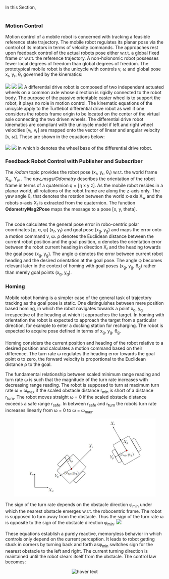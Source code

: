 In this Section, <br /><br />

<h3>Motion Control</h3>
Motion control of a mobile robot is concerned with tracking a feasible reference state
trajectory. The mobile robot regulates its planar pose via the control of its motors in
terms of velocity commands. The approaches rest upon feedback control of the actual
robots pose either w.r.t. a global fixed frame or w.r.t. the reference trajectory. A non-holonomic
robot possesses fewer local degrees of freedom than global degrees of freedom. The prototypical
mobile robot is the unicycle with controls v, ω and global pose x<sub>r</sub>, y<sub>r</sub>, θ<sub>r</sub> governed by the 
kinematics:<br /><br />
<img src="https://render.githubusercontent.com/render/math?math={x'}_r =  vcos(\theta_r)">
<img src="https://render.githubusercontent.com/render/math?math={y'}_r =  vsin(\theta_r)">
<img src="https://render.githubusercontent.com/render/math?math={\theta'} =  \omega">
A differential drive robot is composed of two independent actuated wheels on a common
axle whose direction is rigidly connected to the robot body. The purpose of the passive orientable
caster wheel is to support the robot, it plays no role in motion control. The kinematic equations 
of the unicycle apply to the Turtlebot differential drive robot as well if one considers the 
robots frame origin to be located on the center of the virtual axle connecting the two driven wheels.
The differential drive robot kinematics are compliant with the unicycle model if left and right wheel
velocities [v<sub>l</sub>, v<sub>r</sub>] are mapped onto the vector of linear and angular velocity
[v, ω]. These are shown in the equations below:<br/><br/>
<img src="https://render.githubusercontent.com/render/math?math=v = \frac{v_r - (-v_l)}{2}">
<img src="https://render.githubusercontent.com/render/math?math=\omega = \frac{v_r - v_l}{b}">
in which b denotes the wheel base of the differential drive robot.



<h3>Feedback Robot Control with Publisher and Subscriber</h3>
The <i>/odom</i> topic provides the robot pose (x<sub>r</sub>, y<sub>r</sub>, θ<sub>r</sub>) w.r.t. 
the world frame X<sub>w</sub>, Y<sub>w</sub> . The <i>nav_msgs/Odometry</i> describes the 
orientation of the robot frame in terms of a quaternion q = [&eta; x y z]. As the mobile robot 
resides in a planar world, all rotations of the robot frame are along the z-axis only. The yaw angle 
θ<sub>r</sub> that denotes the rotation between the world x-axis X<sub>w</sub> and the robots x-axis
X<sub>r</sub> is extracted from the quaternion. The function <b>OdometryMsg2Pose</b> maps the 
message to a pose [x, y, theta].<br/><br/>

The code calculates the general pose error in robo-centric polar coordinates [ρ, α, φ] 
(x<sub>r</sub>, y<sub>r</sub>) and goal pose (x<sub>g</sub>, y<sub>g</sub>) and maps the error onto 
a motion command v, ω. ρ denotes the Euclidean distance between the current robot position and the 
goal position, α denotes the orientation error between the robot current heading in direction 
X<sub>r</sub> and the heading towards the goal pose (x<sub>g</sub>, y<sub>g</sub>). The angle φ
denotes the error between current robot heading and the desired orientation at the goal
pose. The angle φ becomes relevant later in the context of homing with goal poses
(x<sub>g</sub>, y<sub>g</sub>, θ<sub>g</sub>) rather than merely goal points (x<sub>g</sub>, y<sub>g</sub>).

<h3>Homing</h3>
Mobile robot homing is a simpler case of the general task of trajectory tracking as the goal pose is
static. One distinguishes between mere position based homing, in which the robot navigates towards a 
point x<sub>g</sub>, y<sub>g</sub> irrespective of the heading at which it approaches the target.
In homing with orientation the robot is expected to approach the target from a particular direction,
for example to enter a docking station for recharging. The robot is expected to acquire pose defined
in terms of x<sub>g</sub>, y<sub>g</sub>, θ<sub>g</sub>.<br/><br/>
Homing considers the current position and heading of the robot relative to a desired position and 
calculates a motion command based on their difference. The turn rate ω regulates the heading error
towards the goal point α to zero, the forward velocity is proportional to the Euclidean distance ρ
to the goal.

The fundamental relationship between scaled minimum range reading and turn rate &omega; is such that the magnitude of the turn rate increases with decreasing range reading. The robot is supposed to turn at maximum turn rate  &omega; =  &omega;<sub>max</sub> if the scaled obstacle distance r<sub>min</sub> is short of a distance r<sub>turn</sub>. The robot moves straight &omega; = 0 if the scaled obstacle distance exceeds a safe range r<sub>safe</sub>. In between r<sub>safe</sub> and r<sub>turn</sub> the robots turn rate increases linearly from &omega; = 0 to &omega; = &omega;<sub>max</sub>.
<p align="center">
  <img src="Figures/Robot Homing.JPG" width="450" title="hover text">
</p>
The sign of the turn rate depends on the obstacle direction &phi;<sub>min</sub> under which the nearest obstacle emerges w.r.t. the robocentric frame. The robot is supposed to turn away from the obstacle. Thus the sign of the turn rate &omega; is opposite to the sign of the obstacle direction &phi;<sub>min</sub>.
<img src="https://render.githubusercontent.com/render/math?math=\omega = sgn(\phi_{min})|\omega|">

These equations establish a purely reactive, memoryless behavior in which controls only depend on the current perception. It leads to robot getting stuck in corners by turning back and forth as&phi;<sub>min</sub> switches sign for the nearest obstacle to the left and right.  The current turning direction is maintained until the robot clears itself from the obstacle. The control law becomes:
<p align="center">
  <img src="Figures/rot_sign.JPG" width="350" title="hover text">
</p>